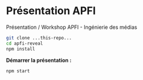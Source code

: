 # Présentation APFI
Présentation / Workshop APFI - Ingénierie des médias

```bash
git clone ...this-repo...
cd apfi-reveal
npm install
```

**Démarrer la présentation :**

`npm start`
